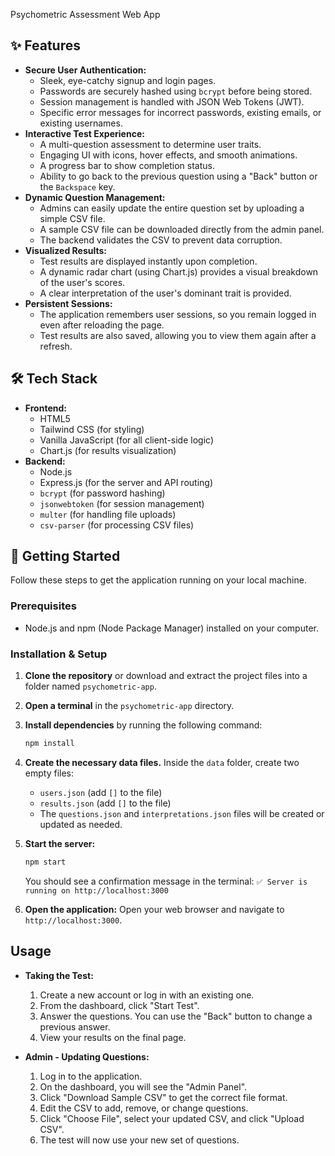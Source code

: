 Psychometric Assessment Web App
## ✨ Features

* **Secure User Authentication:**
    * Sleek, eye-catchy signup and login pages.
    * Passwords are securely hashed using `bcrypt` before being stored.
    * Session management is handled with JSON Web Tokens (JWT).
    * Specific error messages for incorrect passwords, existing emails, or existing usernames.
* **Interactive Test Experience:**
    * A multi-question assessment to determine user traits.
    * Engaging UI with icons, hover effects, and smooth animations.
    * A progress bar to show completion status.
    * Ability to go back to the previous question using a "Back" button or the `Backspace` key.
* **Dynamic Question Management:**
    * Admins can easily update the entire question set by uploading a simple CSV file.
    * A sample CSV file can be downloaded directly from the admin panel.
    * The backend validates the CSV to prevent data corruption.
* **Visualized Results:**
    * Test results are displayed instantly upon completion.
    * A dynamic radar chart (using Chart.js) provides a visual breakdown of the user's scores.
    * A clear interpretation of the user's dominant trait is provided.
* **Persistent Sessions:**
    * The application remembers user sessions, so you remain logged in even after reloading the page.
    * Test results are also saved, allowing you to view them again after a refresh.

## 🛠️ Tech Stack

* **Frontend:**
    * HTML5
    * Tailwind CSS (for styling)
    * Vanilla JavaScript (for all client-side logic)
    * Chart.js (for results visualization)
* **Backend:**
    * Node.js
    * Express.js (for the server and API routing)
    * `bcrypt` (for password hashing)
    * `jsonwebtoken` (for session management)
    * `multer` (for handling file uploads)
    * `csv-parser` (for processing CSV files)


      
## 🚀 Getting Started

Follow these steps to get the application running on your local machine.

### Prerequisites

* Node.js and npm (Node Package Manager) installed on your computer.

### Installation & Setup

1.  **Clone the repository** or download and extract the project files into a folder named `psychometric-app`.

2.  **Open a terminal** in the `psychometric-app` directory.

3.  **Install dependencies** by running the following command:
    ```bash
    npm install
    ```

4.  **Create the necessary data files.** Inside the `data` folder, create two empty files:
    * `users.json` (add `[]` to the file)
    * `results.json` (add `[]` to the file)
    * The `questions.json` and `interpretations.json` files will be created or updated as needed.

5.  **Start the server:**
    ```bash
    npm start
    ```
    You should see a confirmation message in the terminal: `✅ Server is running on http://localhost:3000`

6.  **Open the application:** Open your web browser and navigate to `http://localhost:3000`.

## Usage

* **Taking the Test:**
    1.  Create a new account or log in with an existing one.
    2.  From the dashboard, click "Start Test".
    3.  Answer the questions. You can use the "Back" button to change a previous answer.
    4.  View your results on the final page.

* **Admin - Updating Questions:**
    1.  Log in to the application.
    2.  On the dashboard, you will see the "Admin Panel".
    3.  Click "Download Sample CSV" to get the correct file format.
    4.  Edit the CSV to add, remove, or change questions.
    5.  Click "Choose File", select your updated CSV, and click "Upload CSV".
    6.  The test will now use your new set of questions.
